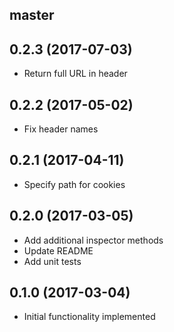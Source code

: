 ## master

## 0.2.3 (2017-07-03)
- Return full URL in header

## 0.2.2 (2017-05-02)
- Fix header names

## 0.2.1 (2017-04-11)
- Specify path for cookies

## 0.2.0 (2017-03-05)
- Add additional inspector methods
- Update README
- Add unit tests

## 0.1.0 (2017-03-04)
- Initial functionality implemented
